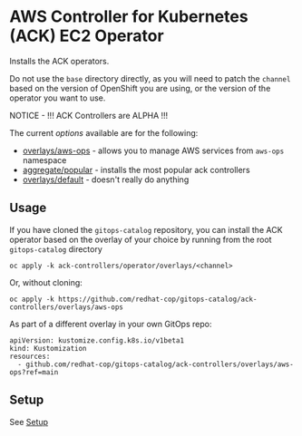 # AWS Controller for Kubernetes (ACK) EC2 Operator

Installs the ACK operators.

Do not use the `base` directory directly, as you will need to patch the `channel` based on the version of OpenShift you are using, or the version of the operator you want to use.

NOTICE - !!! ACK Controllers are ALPHA !!!

The current *options* available are for the following:
* [overlays/aws-ops](overlays/aws-ops) - allows you to manage AWS services from `aws-ops` namespace
* [aggregate/popular](aggregate/popular) - installs the most popular ack controllers
* [overlays/default](overlays/default) - doesn't really do anything

## Usage

If you have cloned the `gitops-catalog` repository, you can install the ACK operator based on the overlay of your choice by running from the root `gitops-catalog` directory

```
oc apply -k ack-controllers/operator/overlays/<channel>
```

Or, without cloning:

```
oc apply -k https://github.com/redhat-cop/gitops-catalog/ack-controllers/overlays/aws-ops
```

As part of a different overlay in your own GitOps repo:

```
apiVersion: kustomize.config.k8s.io/v1beta1
kind: Kustomization
resources:
  - github.com/redhat-cop/gitops-catalog/ack-controllers/overlays/aws-ops?ref=main
```

## Setup

See [Setup](SETUP.md)